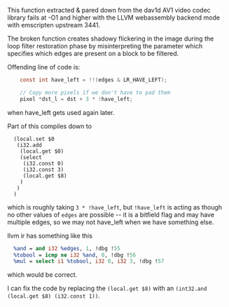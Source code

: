 This function extracted & pared down from the dav1d AV1 video codec library fails at -O1 and higher with the LLVM webassembly backend mode with emscripten upstream 3441.

The broken function creates shadowy flickering in the image during the loop filter restoration phase by misinterpreting the parameter which specifies which edges are present on a block to be filtered.

Offending line of code is:

```c
    const int have_left = !!(edges & LR_HAVE_LEFT);

    // Copy more pixels if we don't have to pad them
    pixel *dst_l = dst + 3 * !have_left;
```

when have_left gets used again later.

Part of this compiles down to

```wast
  (local.set $0
   (i32.add
    (local.get $0)
    (select
     (i32.const 0)
     (i32.const 3)
     (local.get $8)
    )
   )
  )
```

which is roughly taking `3 * !have_left`, but `!have_left` is acting as though no other values of `edges` are possible -- it is a bitfield flag and may have multiple edges, so we may not have_left when we have something else.

llvm ir has something like this

```ll
  %and = and i32 %edges, 1, !dbg !55
  %tobool = icmp ne i32 %and, 0, !dbg !56
  %mul = select i1 %tobool, i32 0, i32 3, !dbg !57
```

which would be correct.

I can fix the code by replacing the `(local.get $8)` with an `(int32.and (local.get $8) (i32.const 1))`.



